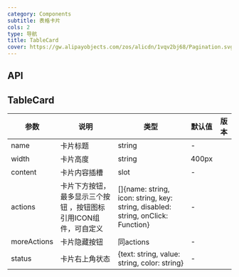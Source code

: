```yaml
---
category: Components
subtitle: 表格卡片
cols: 2
type: 导航
title: TableCard
cover: https://gw.alipayobjects.com/zos/alicdn/1vqv2bj68/Pagination.svg
---
```


## API

## TableCard

| 参数 | 说明 | 类型 | 默认值 | 版本 |
| --- | --- | --- | --- | --- |
| name | 卡片标题 | string | - |  |
| width | 卡片高度 | string | 400px |  |
| content | 卡片内容插槽 | slot | - |  |
| actions | 卡片下方按钮，最多显示三个按钮 ，按钮图标引用ICON组件，可自定义 |  []{name: string, icon: string, key: string, disabled: string, onClick: Function} | - |  |
| moreActions| 卡片隐藏按钮 | 同actions | - |  |
| status | 卡片右上角状态 | {text: string, value: string, color: string} | - |   |